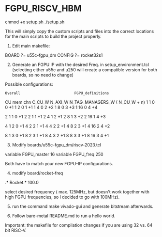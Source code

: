 # FGPU_RISCV_HBM

chmod +x setup.sh
./setup.sh

This will simply copy the custom scripts and files into the correct locations for the main scripts to build the project properly. 

1. Edit main makefile:

BOARD ?= u55c-fgpu_dm
CONFIG ?= rocket32s1

2. Generate an FGPU IP with the desired Freq. in setup_environment.tcl
(selecting either u55c and u250 will create a compatible version for both boards, so no need to change) 

Possible configurations:

    Overall                         FGPU_definitions
CU      mem chn             C_CU_W      N_AXI_W     N_TAG_MANAGERS_W ( N_CU_W + n)
1       1                   0           0           +1
1       2                   0           1           +1
1       4                   0           2           +2
1       8                   0           3           +3
1       16                  0           4           +4

2       1                   1           0           +1
2       2                   1           1           +1
2       4                   1           2           +1
2       8                   1           3           +2
2       16                  1           4           +3

4       1                   2           0           +1
4       2                   2           1           +1
4       4                   2           2           +1
4       8                   2           3           +1
4       16                  2           4           +2
    
8       1                   3           0           +1
8       2                   3           1           +1
8       4                   3           2           +1
8       8                   3           3           +1
8       16                  3           4           +1


3. Modify boards/u55c-fgpu_dm/riscv-2023.tcl 

variable FGPU_master 16
variable FGPU_freq 250

Both have to match your new FGPU-IP configurations.

4. modify board/rocket-freq 

.*            Rocket.*          100.0 

select desired frequency ( max. 125MHz, but doesn't work together with high FGPU frequencies, so I decided to go with 100MHz).

5. run the command make vivado-gui and generate bitstream afterwards.

6. Follow bare-metal README.md to run a hello world.

Important: the makefile for compilation changes if you are using 32 vs. 64 bit RISC-V.



